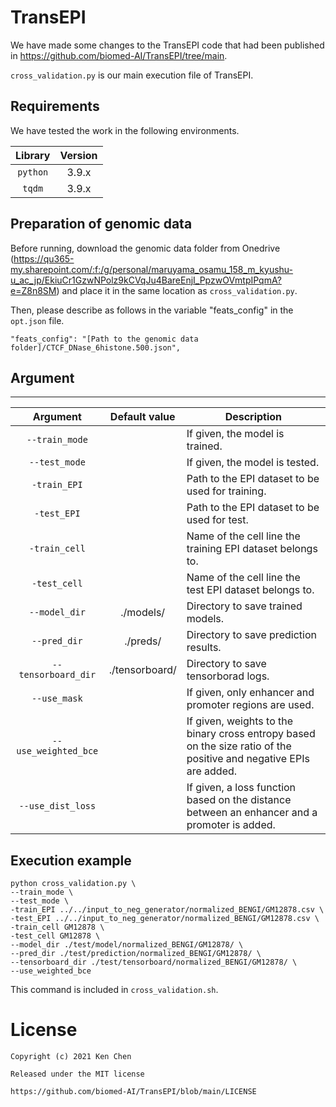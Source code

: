 # TransEPI

We have made some changes to the TransEPI code that had been published in https://github.com/biomed-AI/TransEPI/tree/main.

`cross_validation.py` is our main execution file of TransEPI.


## Requirements
We have tested the work in the following environments.

| Library | Version |
| :---: | :---: |
|```python```|3.9.x|
|```tqdm```|3.9.x|



## Preparation of genomic data

Before running,
download the genomic data folder from Onedrive (https://qu365-my.sharepoint.com/:f:/g/personal/maruyama_osamu_158_m_kyushu-u_ac_jp/EkiuCr1GzwNPolz9kCVqJu4BareEnjI_PpzwOVmtpIPqmA?e=Z8n8SM) and place it in the same location as `cross_validation.py`.

Then, please describe as follows in the variable "feats_config" in the `opt.json` file.

```
"feats_config": "[Path to the genomic data folder]/CTCF_DNase_6histone.500.json",
```




## Argument
---

| Argument | Default value | Description |
| :---: | :---: | ---- |
| ```--train_mode``` ||If given, the model is trained.|
| ```--test_mode``` ||If given, the model is tested.|
| ```-train_EPI``` ||Path to the EPI dataset to be used for training.|
| ```-test_EPI``` ||Path to the EPI dataset to be used for test.|
| ```-train_cell``` ||Name of the cell line the training EPI dataset belongs to.|
| ```-test_cell``` ||Name of the cell line the test EPI dataset belongs to.|
| ```--model_dir``` |./models/|Directory to save trained models.|
| ```--pred_dir``` |./preds/|Directory to save prediction results.|
| ```--tensorboard_dir``` |./tensorboard/|Directory to save tensorborad logs.|
| ```--use_mask``` ||If given, only enhancer and promoter regions are used.|
| ```--use_weighted_bce``` ||If given, weights to the binary cross entropy based on the size ratio of the positive and negative EPIs are added.|
| ```--use_dist_loss``` ||If given, a loss function based on the distance between an enhancer and a promoter is added.|



## Execution example

```
python cross_validation.py \
--train_mode \
--test_mode \
-train_EPI ../../input_to_neg_generator/normalized_BENGI/GM12878.csv \
-test_EPI ../../input_to_neg_generator/normalized_BENGI/GM12878.csv \
-train_cell GM12878 \
-test_cell GM12878 \
--model_dir ./test/model/normalized_BENGI/GM12878/ \
--pred_dir ./test/prediction/normalized_BENGI/GM12878/ \
--tensorboard_dir ./test/tensorboard/normalized_BENGI/GM12878/ \
--use_weighted_bce 
```

This command is included in `cross_validation.sh`.



# License

 ```
Copyright (c) 2021 Ken Chen 

Released under the MIT license 

https://github.com/biomed-AI/TransEPI/blob/main/LICENSE
 ```